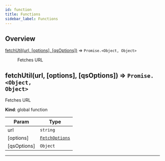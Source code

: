 ```yaml
---
id: function
title: Functions
sidebar_label: Functions
---
```


## Overview

<dl>
<dt><a href="#fetchUtil">fetchUtil(url, [options], [qsOptions])</a> ⇒ <code>Promise.&lt;Object, Object&gt;</code></dt>
  <dd><p>Fetches URL</p>
</dd>
  </dl>

<a name="fetchUtil"></a>

## fetchUtil(url, [options], [qsOptions]) ⇒ <code>Promise.&lt;Object, Object&gt;</code>
Fetches URL

**Kind**: global function  
<table>
  <thead>
    <tr>
      <th>Param</th><th>Type</th>
    </tr>
  </thead>
  <tbody>
<tr>
    <td>url</td><td><code>string</code></td>
    </tr><tr>
    <td>[options]</td><td><code><a href="typedef#FetchOptions">FetchOptions</a></code></td>
    </tr><tr>
    <td>[qsOptions]</td><td><code>Object</code></td>
    </tr>  </tbody>
</table>


* * *

